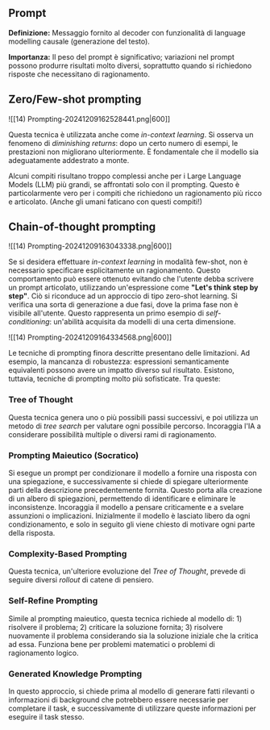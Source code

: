 ## Prompt

**Definizione:** Messaggio fornito al decoder con funzionalità di language modelling causale (generazione del testo).

**Importanza:** Il peso del prompt è significativo; variazioni nel prompt possono produrre risultati molto diversi, soprattutto quando si richiedono risposte che necessitano di ragionamento.



## Zero/Few-shot prompting

![[14) Prompting-20241209162528441.png|600]]

Questa tecnica è utilizzata anche come *in-context learning*.  Si osserva un fenomeno di *diminishing returns*: dopo un certo numero di esempi, le prestazioni non migliorano ulteriormente.  È fondamentale che il modello sia adeguatamente addestrato a monte.

Alcuni compiti risultano troppo complessi anche per i Large Language Models (LLM) più grandi, se affrontati solo con il prompting.  Questo è particolarmente vero per i compiti che richiedono un ragionamento più ricco e articolato. (Anche gli umani faticano con questi compiti!)


## Chain-of-thought prompting

![[14) Prompting-20241209163043338.png|600]]

Se si desidera effettuare *in-context learning* in modalità few-shot, non è necessario specificare esplicitamente un ragionamento. Questo comportamento può essere ottenuto evitando che l'utente debba scrivere un prompt articolato, utilizzando un'espressione come **"Let's think step by step"**.  Ciò si riconduce ad un approccio di tipo zero-shot learning.  Si verifica una sorta di generazione a due fasi, dove la prima fase non è visibile all'utente. Questo rappresenta un primo esempio di *self-conditioning*: un'abilità acquisita da modelli di una certa dimensione.

![[14) Prompting-20241209164334568.png|600]]


Le tecniche di prompting finora descritte presentano delle limitazioni. Ad esempio, la mancanza di robustezza: espressioni semanticamente equivalenti possono avere un impatto diverso sul risultato.  Esistono, tuttavia, tecniche di prompting molto più sofisticate.  Tra queste:

### Tree of Thought

Questa tecnica genera uno o più possibili passi successivi, e poi utilizza un metodo di *tree search* per valutare ogni possibile percorso.  Incoraggia l'IA a considerare possibilità multiple o diversi rami di ragionamento.

### Prompting Maieutico (Socratico)

Si esegue un prompt per condizionare il modello a fornire una risposta con una spiegazione, e successivamente si chiede di spiegare ulteriormente parti della descrizione precedentemente fornita. Questo porta alla creazione di un albero di spiegazioni, permettendo di identificare e eliminare le inconsistenze.  Incoraggia il modello a pensare criticamente e a svelare assunzioni o implicazioni.  Inizialmente il modello è lasciato libero da ogni condizionamento, e solo in seguito gli viene chiesto di motivare ogni parte della risposta.

### Complexity-Based Prompting

Questa tecnica, un'ulteriore evoluzione del *Tree of Thought*, prevede di seguire diversi *rollout* di catene di pensiero.

### Self-Refine Prompting

Simile al prompting maieutico, questa tecnica richiede al modello di: 1) risolvere il problema; 2) criticare la soluzione fornita; 3) risolvere nuovamente il problema considerando sia la soluzione iniziale che la critica ad essa. Funziona bene per problemi matematici o problemi di ragionamento logico.

### Generated Knowledge Prompting

In questo approccio, si chiede prima al modello di generare fatti rilevanti o informazioni di background che potrebbero essere necessarie per completare il task, e successivamente di utilizzare queste informazioni per eseguire il task stesso.
